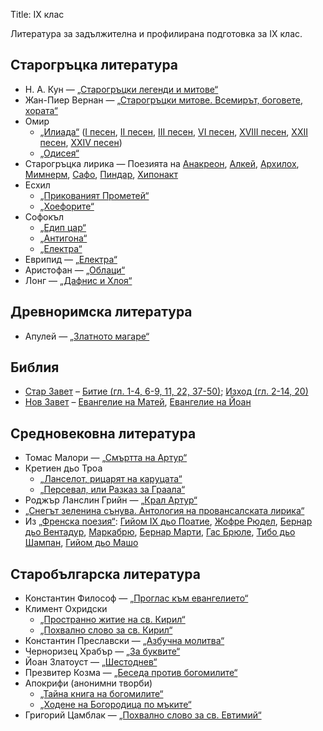 Title: IX клас

Литература за задължителна и профилирана подготовка за IX клас.

## Старогръцка литература

* Н. А. Кун — [„Старогръцки легенди и митове“](/text/2428)
* Жан-Пиер Вернан — [„Старогръцки митове. Всемирът, боговете, хората“](/text/1840)
* Омир
    * [„Илиада“](/text/2033) ([I песен](/text/2033#textstart), [II песен](/text/2033/3), [III песен](/text/2033/4), [VI песен](/text/2033/7), [ХVIII песен](/text/2033/19), [ХХII песен](/text/2033/23), [ХХIV песен](/text/2033/25))
    * [„Одисея“](/text/30732)
* Старогръцка лирика — Поезията на [Анакреон](/person/anakreon), [Алкей](/person/alkej), [Архилох](/person/arhiloh), [Мимнерм](/person/mimnerm), [Сафо](/person/safo), [Пиндар](/person/pindar), [Хипонакт](/person/hiponakt)
* Есхил
    * [„Прикованият Прометей“](/text/2788)
    * [„Хоефорите“](/text/30728)
* Софокъл
    * [„Едип цар“](/text/2775)
    * [„Антигона“](/text/2796)
    * [„Електра“](/text/34539)
* Еврипид — [„Електра“](/text/24939)
* Аристофан — [„Облаци“](/text/10210)
* Лонг — [„Дафнис и Хлоя“](/text/30428)

## Древноримска литература

* Апулей — [„Златното магаре“](/text/30431)

## Библия

* [Стар Завет](/text/2255) – [Битие (гл. 1-4, 6-9, 11, 22, 37-50)](/text/2255); [Изход (гл. 2-14, 20)](/text/2255)
* [Нов Завет](/text/2256) – [Евангелие на Матей](/text/2256), [Евангелие на Йоан](/text/2256)

## Средновековна литература

* Томас Малори — [„Смъртта на Артур“](/text/22769)
* Кретиен дьо Троа
    * [„Ланселот, рицарят на каруцата“](/book/346)
    * [„Персевал, или Разказ за Граала“](/book/6969)
* Роджър Ланслин Грийн — [„Крал Артур“](/book/2659)
* [„Снегът зеленина сънува. Антология на провансалската лирика“](http://chitanka.info/book/7119-snegyt-zelenina-synuva)
* Из [„Френска поезия“](http://chitanka.info/book/3925-frenska-poezia): [Гийом IX дьо Поатие](/person/guilhem_ix_de_peitieus), [Жофре Рюдел](/person/jaufre_rudel), [Бернар дьо Вентадур](/person/bernard_de_ventadour), [Маркабрю](/person/marcabru), [Бернар Марти](/person/bernart_marti), [Гас Брюле](/person/gace_brule), [Тибо дьо Шампан](/person/thibaut_de_champagne), [Гийом дьо Машо](/person/guillaume_de_machaut)

## Старобългарска литература

* Константин Философ — [„Проглас към евангелието“](/text/16233)
* Климент Охридски
    * [„Пространно житие на св. Кирил“](/text/11548)
    * [„Похвално слово за св. Кирил“](/text/11538)
* Константин Преславски — [„Азбучна молитва“](/text/16236)
* Черноризец Храбър — [„За буквите“](/text/16262)
* Йоан Златоуст — [„Шестоднев“](/text/16241)
* Презвитер Козма — [„Беседа против богомилите“](http://www.znam.bg/com/action/showBook?bookID=1094&sectionID=5)
* Апокрифи (анонимни творби)
    * [„Тайна книга на богомилите“](http://www.kroraina.com/knigi/bg_ap/dp_42.html)
    * [„Ходене на Богородица по мъките“](/text/16224)
* Григорий Цамблак — [„Похвално слово за св. Евтимий“](/text/16242)

